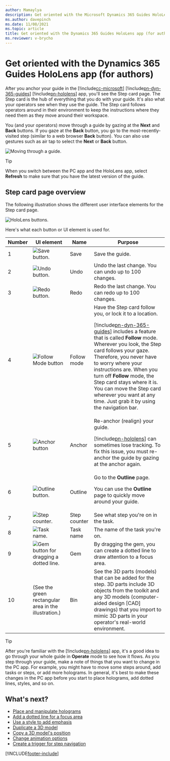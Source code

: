 ```yaml
---
author: Mamaylya
description: Get oriented with the Microsoft Dynamics 365 Guides HoloLens app UI if you're an author. 
ms.author: davepinch
ms.date: 11/08/2021
ms.topic: article
title: Get oriented with the Dynamics 365 Guides HoloLens app (for authors)
ms.reviewer: v-brycho
---
```


# Get oriented with the Dynamics 365 Guides HoloLens app (for authors)

After you anchor your guide in the [!include[cc-microsoft](../includes/cc-microsoft.md)] [!include[pn-dyn-365-guides](../includes/pn-dyn-365-guides.md)] [!include[pn-hololens](../includes/pn-hololens.md)] app, you'll see the Step card page. The Step card is the hub of everything that you do with your guide. It's also what your operators see when they use the guide. The Step card follows operators around in their environment to keep the instructions where they need them as they move around their workspace.

You (and your operators) move through a guide by gazing at the **Next** and **Back** buttons. If you gaze at the **Back** button, you go to the most-recently-visited step (similar to a web browser **Back** button). You can also use gestures such as air tap to select the **Next** or **Back** button. 

![Moving through a guide.](media/navigate-example.PNG "Moving through a guide")

> [!TIP]
> When you switch between the PC app and the HoloLens app, select **Refresh** to make sure that you have the latest version of the guide.

## Step card page overview

The following illustration shows the different user interface elements for the Step card page.

![HoloLens buttons.](media/step-card-orientation.jpg "HoloLens buttons")

Here's what each button or UI element is used for.

| Number | UI element | Name | Purpose |
|---|---|---|---|
| 1 | ![Save button.](media/save-button.png "Save button") | Save | Save the guide. |
| 2 | ![Undo button.](media/undo-button.png "Undo button") | Undo | Undo the last change. You can undo up to 100 changes. |
| 3 | ![Redo button.](media/redo-button.png "Redo button") | Redo | Redo the last change. You can redo up to 100 changes. |
| 4| ![Follow Mode button](media/follow-button.PNG "Follow Mode button") | Follow mode | Have the Step card follow you, or lock it to a location.<p>[!include[pn-dyn-365-guides](../includes/pn-dyn-365-guides.md)] includes a feature that is called **Follow** mode. Wherever you look, the Step card follows your gaze. Therefore, you never have to worry where your instructions are. When you turn off **Follow** mode, the Step card stays where it is. You can move the Step card wherever you want at any time. Just grab it by using the navigation bar.</p> |
| 5 | ![Anchor button](media/anchor-button.PNG "Anchor button") | Anchor | Re-anchor (realign) your guide.<p>[!include[pn-hololens](../includes/pn-hololens.md)] can sometimes lose tracking. To fix this issue, you must re-anchor the guide by gazing at the anchor again.</p> |
| 6 | ![Outline button.](media/outline-button.png "Outline button") | Outline | Go to the **Outline** page.<p>You can use the **Outline** page to quickly move around your guide.</p> |
| 7 | ![Step counter.](media/step-progress.PNG "Step progress") | Step counter | See what step you're on in the task. |
| 8 | ![Task name.](media/task-name-hololens-app.PNG "Task name") | Task name | The name of the task you're on. |
| 9 | ![Gem button for dragging a dotted line.](media/gem.png "Gem button for dragging a dotted line") | Gem | By dragging the gem, you can create a dotted line to draw attention to a focus area. |
| 10 | (See the green rectangular area in the illustration.) | Bin | See the 3D parts (models) that can be added for the step. 3D parts include 3D objects from the toolkit and any 3D models (computer-aided design \[CAD\] drawings) that you import to mimic 3D parts in your operator's real-world environment. |

> [!TIP]
> After you're familiar with the [!include[pn-hololens](../includes/pn-hololens.md)] app, it's a good idea to go through your whole guide in **Operate** mode to see how it flows. As you step through your guide, make a note of things that you want to change in the PC app. For example, you might have to move some steps around, add tasks or steps, or add more holograms. In general, it's best to make these changes in the PC app before you start to place holograms, add dotted lines, styles, and so on.  

## What's next?

- [Place and manipulate holograms](hololens-app-place-holograms.md)
- [Add a dotted line for a focus area](hololens-app-dotted-line.md)
- [Use a style to add emphasis](hololens-app-styles.md)
- [Duplicate a 3D model](hololens-app-duplicate-model.md)
- [Copy a 3D model's position](hololens-app-copy-3D-model-position.md)
- [Change animation options](hololens-app-animations.md)
- [Create a trigger for step navigation](hololens-app-trigger.md)
    
[!INCLUDE[footer-include](../includes/footer-banner.md)]
